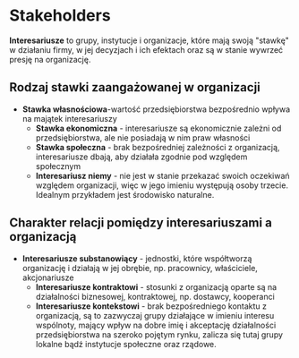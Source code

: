 # Stakeholders

**Interesariusze** to grupy, instytucje i organizacje, które mają swoją "stawkę" w działaniu firmy, w jej decyzjach i ich efektach oraz są w stanie wywrzeć presję na organizację.

## Rodzaj stawki zaangażowanej w organizacji
    
- **Stawka własnościowa**-wartość przedsiębiorstwa bezpośrednio wpływa na majątek interesariuszy
    -   **Stawka ekonomiczna** - interesariusze są ekonomicznie zależni od przedsiębiorstwa, ale nie posiadają w nim praw własności
    -   **Stawka społeczna** - brak bezpośredniej zależności z organizacją, interesariusze dbają, aby działała zgodnie pod względem społecznym
    -   **Interesariusz niemy** - nie jest w stanie przekazać swoich oczekiwań względem organizacji, więc w jego imieniu występują osoby trzecie. Idealnym przykładem jest środowisko naturalne.

## Charakter relacji pomiędzy interesariuszami a organizacją
    
-   **Interesariusze substanowiący** - jednostki, które współtworzą organizację i działają w jej obrębie, np. pracownicy, właściciele, akcjonariusze
    -   **Interesariusze kontraktowi** - stosunki z organizacją oparte są na działalności biznesowej, kontraktowej, np. dostawcy, kooperanci
    -   **Interesariusze kontekstowi** - brak bezpośredniego kontaktu z organizacją, są to zazwyczaj grupy działające w imieniu interesu wspólnoty, mający wpływ na dobre imię i akceptację działalności przedsiębiorstwa na szeroko pojętym rynku, zalicza się tutaj grupy lokalne bądź instytucje społeczne oraz rządowe.
